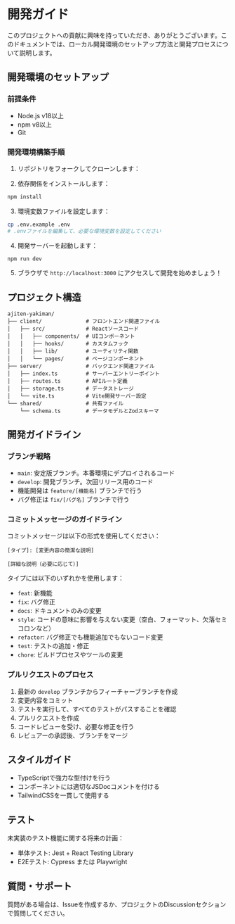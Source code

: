 # 開発ガイド

このプロジェクトへの貢献に興味を持っていただき、ありがとうございます。このドキュメントでは、ローカル開発環境のセットアップ方法と開発プロセスについて説明します。

## 開発環境のセットアップ

### 前提条件

- Node.js v18以上
- npm v8以上
- Git

### 開発環境構築手順

1. リポジトリをフォークしてクローンします：

2. 依存関係をインストールします：

```bash
npm install
```

3. 環境変数ファイルを設定します：

```bash
cp .env.example .env
# .envファイルを編集して、必要な環境変数を設定してください
```

4. 開発サーバーを起動します：

```bash
npm run dev
```

5. ブラウザで `http://localhost:3000` にアクセスして開発を始めましょう！

## プロジェクト構造

```
ajiten-yakiman/
├── client/              # フロントエンド関連ファイル
│   ├── src/             # Reactソースコード
│   │   ├── components/  # UIコンポーネント
│   │   ├── hooks/       # カスタムフック
│   │   ├── lib/         # ユーティリティ関数
│   │   └── pages/       # ページコンポーネント
├── server/              # バックエンド関連ファイル
│   ├── index.ts         # サーバーエントリーポイント
│   ├── routes.ts        # APIルート定義
│   ├── storage.ts       # データストレージ
│   └── vite.ts          # Vite開発サーバー設定
└── shared/              # 共有ファイル
    └── schema.ts        # データモデルとZodスキーマ
```

## 開発ガイドライン

### ブランチ戦略

- `main`: 安定版ブランチ。本番環境にデプロイされるコード
- `develop`: 開発ブランチ。次回リリース用のコード
- 機能開発は `feature/[機能名]` ブランチで行う
- バグ修正は `fix/[バグ名]` ブランチで行う

### コミットメッセージのガイドライン

コミットメッセージは以下の形式を使用してください：

```
[タイプ]: [変更内容の簡潔な説明]

[詳細な説明（必要に応じて）]
```

タイプには以下のいずれかを使用します：

- `feat`: 新機能
- `fix`: バグ修正
- `docs`: ドキュメントのみの変更
- `style`: コードの意味に影響を与えない変更（空白、フォーマット、欠落セミコロンなど）
- `refactor`: バグ修正でも機能追加でもないコード変更
- `test`: テストの追加・修正
- `chore`: ビルドプロセスやツールの変更

### プルリクエストのプロセス

1. 最新の `develop` ブランチからフィーチャーブランチを作成
2. 変更内容をコミット
3. テストを実行して、すべてのテストがパスすることを確認
4. プルリクエストを作成
5. コードレビューを受け、必要な修正を行う
6. レビュアーの承認後、ブランチをマージ

## スタイルガイド

- TypeScriptで強力な型付けを行う
- コンポーネントには適切なJSDocコメントを付ける
- TailwindCSSを一貫して使用する

## テスト

未実装のテスト機能に関する将来の計画：

- 単体テスト: Jest + React Testing Library
- E2Eテスト: Cypress または Playwright

## 質問・サポート

質問がある場合は、Issueを作成するか、プロジェクトのDiscussionセクションで質問してください。
